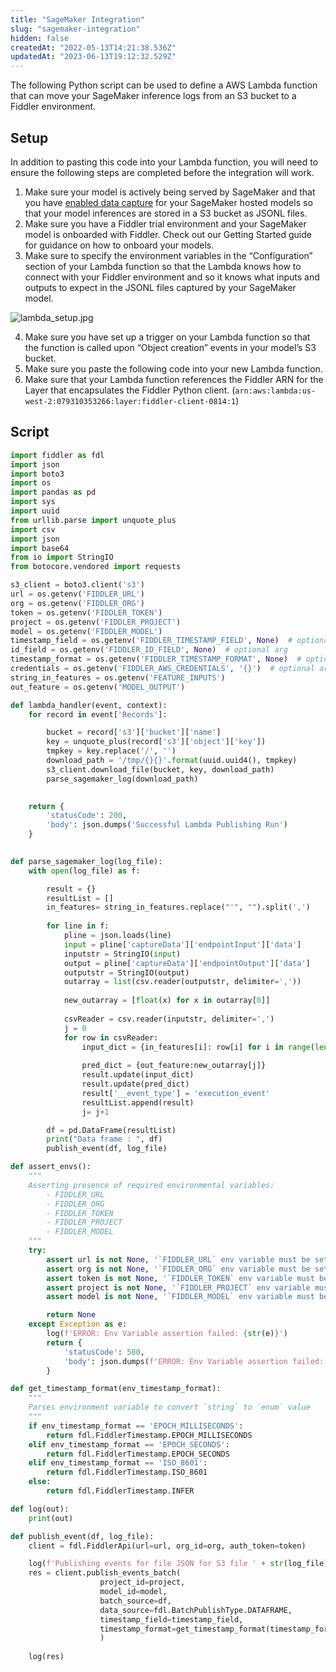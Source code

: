 ```yaml
---
title: "SageMaker Integration"
slug: "sagemaker-integration"
hidden: false
createdAt: "2022-05-13T14:21:38.536Z"
updatedAt: "2023-06-13T19:12:32.529Z"
---
```

The following Python script can be used to define a AWS Lambda function that can move your SageMaker inference logs from an S3 bucket to a Fiddler environment.

## Setup

In addition to pasting this code into your Lambda function, you will need to ensure the following steps are completed before the integration will work.

1. Make sure your model is actively being served by SageMaker and that you have  [enabled data capture](https://docs.aws.amazon.com/sagemaker/latest/dg/model-monitor-data-capture.html) for your SageMaker hosted models so that your model inferences are stored in a S3 bucket as JSONL files.
2. Make sure you have a Fiddler trial environment and your SageMaker model is onboarded with Fiddler.  Check out our Getting Started guide for guidance on how to onboard your models.
3. Make sure to specify the environment variables in the “Configuration” section of your Lambda function so that the Lambda knows how to connect with your Fiddler environment and so it knows what inputs and outputs to expect in the JSONL files captured by your SageMaker model.

![](https://files.readme.io/3b4cb21-lambda_setup.jpg "lambda_setup.jpg")

4. Make sure you have set up a trigger on your Lambda function so that the function is called upon “Object creation” events in your model’s S3 bucket.
5. Make sure you paste the following code into your new Lambda function.
6. Make sure that your Lambda function references the Fiddler ARN for the Layer that encapsulates the Fiddler Python client. (`arn:aws:lambda:us-west-2:079310353266:layer:fiddler-client-0814:1`)

## Script

```python
import fiddler as fdl
import json
import boto3
import os
import pandas as pd
import sys
import uuid
from urllib.parse import unquote_plus
import csv
import json
import base64
from io import StringIO
from botocore.vendored import requests

s3_client = boto3.client('s3')
url = os.getenv('FIDDLER_URL')
org = os.getenv('FIDDLER_ORG')
token = os.getenv('FIDDLER_TOKEN')
project = os.getenv('FIDDLER_PROJECT')
model = os.getenv('FIDDLER_MODEL')
timestamp_field = os.getenv('FIDDLER_TIMESTAMP_FIELD', None)  # optional arg
id_field = os.getenv('FIDDLER_ID_FIELD', None)  # optional arg
timestamp_format = os.getenv('FIDDLER_TIMESTAMP_FORMAT', None)  # optional arg
credentials = os.getenv('FIDDLER_AWS_CREDENTIALS', '{}')  # optional arg, json string
string_in_features = os.getenv('FEATURE_INPUTS')
out_feature = os.getenv('MODEL_OUTPUT')

def lambda_handler(event, context):
    for record in event['Records']:

        bucket = record['s3']['bucket']['name']
        key = unquote_plus(record['s3']['object']['key'])
        tmpkey = key.replace('/', '')
        download_path = '/tmp/{}{}'.format(uuid.uuid4(), tmpkey)
        s3_client.download_file(bucket, key, download_path)
        parse_sagemaker_log(download_path)

    
    return {
        'statusCode': 200,
        'body': json.dumps('Successful Lambda Publishing Run')
    }
                  

def parse_sagemaker_log(log_file):
    with open(log_file) as f:

        result = {}
        resultList = []
        in_features= string_in_features.replace("'", "").split(',')
        
        for line in f:
            pline = json.loads(line)
            input = pline['captureData']['endpointInput']['data']
            inputstr = StringIO(input)
            output = pline['captureData']['endpointOutput']['data']
            outputstr = StringIO(output)
            outarray = list(csv.reader(outputstr, delimiter=','))
            
            new_outarray = [float(x) for x in outarray[0]]
        
            csvReader = csv.reader(inputstr, delimiter=',')
            j = 0
            for row in csvReader:
                input_dict = {in_features[i]: row[i] for i in range(len(row))}
                
                pred_dict = {out_feature:new_outarray[j]}
                result.update(input_dict)
                result.update(pred_dict)
                result['__event_type'] = 'execution_event'
                resultList.append(result)
                j= j+1

        df = pd.DataFrame(resultList)
        print("Data frame : ", df)
        publish_event(df, log_file)

def assert_envs():
    """
    Asserting presence of required environmental variables:
        - FIDDLER_URL
        - FIDDLER_ORG
        - FIDDLER_TOKEN
        - FIDDLER_PROJECT
        - FIDDLER_MODEL
    """
    try:
        assert url is not None, '`FIDDLER_URL` env variable must be set.'
        assert org is not None, '`FIDDLER_ORG` env variable must be set.'
        assert token is not None, '`FIDDLER_TOKEN` env variable must be set.'
        assert project is not None, '`FIDDLER_PROJECT` env variable must be set.'
        assert model is not None, '`FIDDLER_MODEL` env variable must be set.'

        return None
    except Exception as e:
        log(f'ERROR: Env Variable assertion failed: {str(e)}')
        return {
            'statusCode': 500,
            'body': json.dumps(f'ERROR: Env Variable assertion failed: {str(e)}'),
        }

def get_timestamp_format(env_timestamp_format):
    """
    Parses environment variable to convert `string` to `enum` value
    """
    if env_timestamp_format == 'EPOCH_MILLISECONDS':
        return fdl.FiddlerTimestamp.EPOCH_MILLISECONDS
    elif env_timestamp_format == 'EPOCH_SECONDS':
        return fdl.FiddlerTimestamp.EPOCH_SECONDS
    elif env_timestamp_format == 'ISO_8601':
        return fdl.FiddlerTimestamp.ISO_8601
    else:
        return fdl.FiddlerTimestamp.INFER

def log(out):
    print(out)

def publish_event(df, log_file):
    client = fdl.FiddlerApi(url=url, org_id=org, auth_token=token)

    log(f'Publishing events for file JSON for S3 file ' + str(log_file))
    res = client.publish_events_batch(
                    project_id=project,
                    model_id=model,
                    batch_source=df,
                    data_source=fdl.BatchPublishType.DATAFRAME,
                    timestamp_field=timestamp_field,
                    timestamp_format=get_timestamp_format(timestamp_format)
                    )
    
    log(res)
```